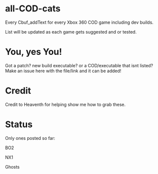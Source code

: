 # all-COD-cats
Every Cbuf_addText for every Xbox 360 COD game including dev builds.

List will be updated as each game gets suggested and or tested.

# You, yes You!

Got a patch? new build executable? or a COD/executable that isnt listed?
Make an issue here with the file/link and it can be added!


# Credit
Credit to Heaventh for helping show me how to grab these.

# Status
Only ones posted so far:

BO2

NX1

Ghosts
